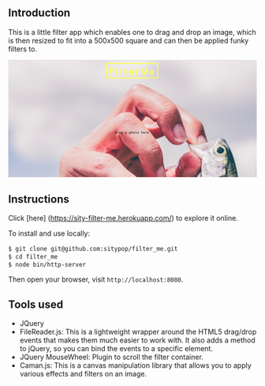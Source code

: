 
## Introduction
This is a little filter app which enables one to drag and drop an image, which is then resized to fit into a 500x500 square and can then be applied funky filters to.

<img src="public/assets/img/screenshot.png"/>

## Instructions
Click [here] (https://sity-filter-me.herokuapp.com/) to explore it online.

To install and use locally:
```
$ git clone git@github.com:sitypop/filter_me.git
$ cd filter_me
$ node bin/http-server
```
Then open your browser, visit `http://localhost:8080`.

## Tools used
* JQuery
* FileReader.js: This is a lightweight wrapper around the HTML5 drag/drop events that makes them much easier to work with. It also adds a method to jQuery, so you can bind the events to a specific element.
* JQuery MouseWheel: Plugin to scroll the filter container.
* Caman.js: This is a canvas manipulation library that allows you to apply various effects and filters on an image.
